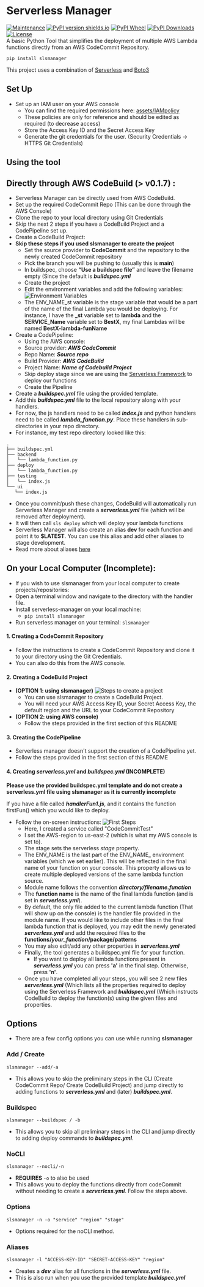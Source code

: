 
# Serverless Manager
[![Maintenance](https://img.shields.io/badge/Maintained%3F-yes-green.svg)](https://GitHub.com/AineshSootha/serverlessManager/commits)
[![PyPI version shields.io](https://img.shields.io/pypi/v/slsmanager)](https://pypi.org/project/slsmanager/)
[![PyPI Wheel](https://img.shields.io/pypi/wheel/slsmanager)](https://pypi.org/project/slsmanager/)
[![PyPI Downloads](https://img.shields.io/pypi/dm/slsmanager)](https://pypi.org/project/slsmanager/)
[![License](https://img.shields.io/pypi/l/slsmanager)](https://github.com/AineshSootha/serverlessManager/blob/main/LICENSE)\
A basic Python Tool that simplifies the deployment of multiple AWS Lambda functions directly from an AWS CodeCommit Repository.

    pip install slsmanager


This project uses a combination of [Serverless](https://www.serverless.com/) and [Boto3](https://boto3.amazonaws.com/v1/documentation/api/latest/guide/quickstart.html)
## Set Up

 - Set up an IAM user on your AWS console 
	 - You can find the required permissions here: [assets/IAMpolicy](assets/iamPolicy.json)
	 - These policies are only for reference and should be edited as required (to decrease access)
	 - Store the Access Key ID and the Secret Access Key
	 - Generate the git credentials for the user. (Security Credentials -> HTTPS Git Credentials)


## Using the tool
## Directly through AWS CodeBuild (> v0.1.7) :
 - Serverless Manager can be directly used from AWS CodeBuild. 
 - Set up the required CodeCommit Repo (This can be done through the AWS Console)
 - Clone the repo to your local directory using Git Credentials
 - Skip the next 2 steps if you have a CodeBuild Project and a CodePipeline set up.
- Create a CodeBuild Project:
- **Skip these steps if you used slsmanager to create the project**
	- Set the source provider to **CodeCommit** and the repository to the newly created CodeCommit repository
	- Pick the branch you will be pushing to (usually this is **main**)
	- In buildspec, choose **“Use a buildspec file”** and leave the filename empty (Since the default is  **_buildspec.yml_**
	- Create the project
	- Edit the environment variables and add the following variables:
	 ![Environment Variables](/assets/envVariables.png)
	- The ENV_NAME_st variable is the stage variable that would be a part of the name of the final Lambda you would be deploying. For instance, I have the **_st** variable set to **lambda** and the **SERVICE_Name** variable set to **BestX**, my final Lambdas will be named **BestX-lambda-funName**
 -  Create a CodePipeline:
	 - Using the AWS console:
	- Source provider:  **_AWS CodeCommit_**
	- Repo Name:  **_Source repo_**
	- Build Provider:  **_AWS_**  **_CodeBuild_**
	- Project Name:  **_Name of Codebuild Project_**
	- Skip deploy stage since we are using the [Serverless Framework](https://www.serverless.com/framework/docs/providers/aws/) to deploy our functions
	- Create the Pipeline
 - Create a ***buildspec.yml*** file using the provided template.
 - Add this ***buildspec.yml*** file to the local repository along with your handlers.
 - For now, the js handlers need to be called ***index.js*** and python handlers need to be called ***lambda_function.py***. Place these handlers in sub-directories in your repo directory. 
 - For instance, my test repo directory looked like this:
 ```
 . 
├── buildspec.yml 
├── backend  
│   └── lambda_function.py   
├── deploy  
│   └── lambda_function.py  
├── testing  
│   └── index.js  
└── ui  
    └── index.js
```
 - Once you commit/push these changes, CodeBuild will automatically run Serverless Manager and create a ***serverless.yml*** file (which will be removed after deployment).
 - It will then call `sls deploy` which will deploy your lambda functions
 - Serverless Manager will also create an alias **dev** for each function and point it to **$LATEST**. You can use this alias and add other aliases to stage development.
 - Read more about aliases [here](https://docs.aws.amazon.com/lambda/latest/dg/configuration-aliases.html)

## On your Local Computer (Incomplete):
- If you wish to use slsmanager from your local computer to create projects/repositories:
 - Open a terminal window and navigate to the directory with the handler file. 
- Install serverless-manager on your local machine:
	- `pip install slsmanager`
 - Run serverless manager on your terminal:
	  `slsmanager`
  
#### 1. Creating a CodeCommit Repository
- Follow the instructions to create a CodeCommit Repository and clone it to your directory using the Git Credentials.
- You can also do this from the AWS console.

#### 2. Creating a CodeBuild Project
 - **(OPTION 1: using slsmanager)**
 ![Steps to create a project](/assets/cbproj.png)
	- You can use slsmanager to create a CodeBuild Project.
	- You will need your AWS Access Key ID, your Secret Access Key, the default region and the URL to your CodeCommit Repository
- **(OPTION 2: using AWS console)**
	- Follow the steps provided in the first section of this README

#### 3. Creating the CodePipeline
- Serverless manager doesn't support the creation of a CodePipeline yet. 
- Follow the steps provided in the first section of this README



#### 4. Creating ***serverless.yml*** and ***buildspec.yml*** (INCOMPLETE)
**Please use the provided buildspec.yml template and do not create a serverless.yml file using slsmanager as it is currently incomplete**

 If you have a file called ***handlerFun1.js***, and it contains the function firstFun() which you would like to deploy.
 - Follow the on-screen instructions:
  ![First Steps](/assets/firstSteps.png)
	 - Here, I created a service called "CodeCommitTest" 
	 - I set the AWS-region to us-east-2 (which is what my AWS console is set to). 
	 - The stage sets the serverless *stage* property.
	 - The ENV_NAME is the last part of the ENV_NAME_ environment variables (which we set earlier). This will be reflected in the final name of your function on your console. This property allows us to create multiple  deployed versions of the same lambda function source.
	 - Module name follows the convention ***directory/filename.function***
	 - The **function name** is the name of the final lambda function (and is set in ***serverless.yml***).
	 - By default, the only file added to the current lambda function (That will show up on the console) is the handler file provided in the module name. If you would like to include other files in the final lambda function that is deployed, you may edit the newly generated ***serverless.yml*** and add the required files to the **functions/*your_function*/package/patterns**
	 - You may also edit/add any other properties in ***serverless.yml***
	 - Finally, the tool generates a buildspec.yml file for your function.
		 - If you want to deploy all lambda functions present in ***serverless.yml*** you can press **'a'** in the final step. Otherwise, press **'n'**.
	 - Once you have completed all your steps, you will see 2 new files ***serverless.yml*** (Which lists all the properties required to deploy using the Serverless Framework and ***buildspec.yml*** (Which instructs CodeBuild to deploy the function(s) using the given files and properties.



 ## Options
- There are a few config options you can use while running **slsmanager**
### Add / Create
   `slsmanager --add/-a` 
   
   - This allows you to skip the preliminary steps in the CLI (Create CodeCommit Repo/ Create CodeBuild Project) and jump directly to adding functions to ***serverless.yml*** and (later) ***buildspec.yml***.

### Buildspec
`slsmanager --buildspec / -b`
	
 - This allows you to skip all preliminary steps in the CLI and jump directly to adding deploy commands to ***buildspec.yml***.

### NoCLI
`slsmanager --nocli/-n`

- **REQUIRES** `-o` to also be used
- This allows you to deploy the functions directly from codeCommit without needing to create a ***serverless.yml***. Follow the steps above.

### Options
`slsmanager -n -o "service" "region" "stage"`

- Options required for the noCLI method.

### Aliases

`slsmanager -l "ACCESS-KEY-ID" "SECRET-ACCESS-KEY" "region"`

- Creates a ***dev*** alias for all functions in the ***serverless.yml*** file.
- This is also run when you use the provided template ***buildspec.yml***
